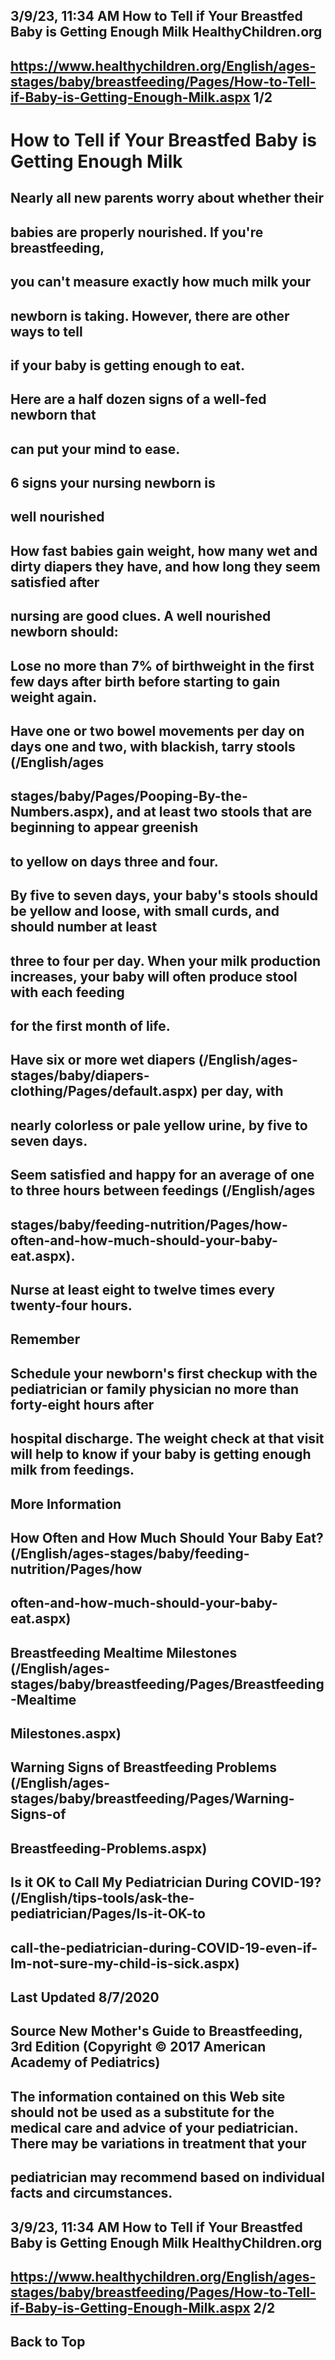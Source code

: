 ## 3/9/23, 11:34 AM How to Tell if Your Breastfed Baby is Getting Enough Milk HealthyChildren.org 

## https://www.healthychildren.org/English/ages-stages/baby/breastfeeding/Pages/How-to-Tell-if-Baby-is-Getting-Enough-Milk.aspx 1/2 

# How to Tell if Your Breastfed Baby is Getting Enough Milk 

## Nearly all new parents worry about whether their 

## babies are properly nourished. If you're breastfeeding, 

## you can't measure exactly how much milk your 

## newborn is taking. However, there are other ways to tell 

## if your baby is getting enough to eat. 

## Here are a half dozen signs of a well-fed newborn that 

## can put your mind to ease. 

## 6 signs your nursing newborn is 

## well nourished 

## How fast babies gain weight, how many wet and dirty diapers they have, and how long they seem satisfied after 

## nursing are good clues. A well nourished newborn should: 

## Lose no more than 7% of birthweight in the first few days after birth before starting to gain weight again. 

## Have one or two bowel movements per day on days one and two, with blackish, tarry stools (/English/ages

## stages/baby/Pages/Pooping-By-the-Numbers.aspx), and at least two stools that are beginning to appear greenish 

## to yellow on days three and four. 

## By five to seven days, your baby's stools should be yellow and loose, with small curds, and should number at least 

## three to four per day. When your milk production increases, your baby will often produce stool with each feeding 

## for the first month of life. 

## Have six or more wet diapers (/English/ages-stages/baby/diapers-clothing/Pages/default.aspx) per day, with 

## nearly colorless or pale yellow urine, by five to seven days. 

## Seem satisfied and happy for an average of one to three hours between feedings (/English/ages

## stages/baby/feeding-nutrition/Pages/how-often-and-how-much-should-your-baby-eat.aspx). 

## Nurse at least eight to twelve times every twenty-four hours. 

## Remember 

## Schedule your newborn's first checkup with the pediatrician or family physician no more than forty-eight hours after 

## hospital discharge. The weight check at that visit will help to know if your baby is getting enough milk from feedings. 

## More Information 

## How Often and How Much Should Your Baby Eat? (/English/ages-stages/baby/feeding-nutrition/Pages/how

## often-and-how-much-should-your-baby-eat.aspx) 

## Breastfeeding Mealtime Milestones (/English/ages-stages/baby/breastfeeding/Pages/Breastfeeding-Mealtime

## Milestones.aspx) 

## Warning Signs of Breastfeeding Problems (/English/ages-stages/baby/breastfeeding/Pages/Warning-Signs-of

## Breastfeeding-Problems.aspx) 

## Is it OK to Call My Pediatrician During COVID-19? (/English/tips-tools/ask-the-pediatrician/Pages/Is-it-OK-to

## call-the-pediatrician-during-COVID-19-even-if-Im-not-sure-my-child-is-sick.aspx) 

## Last Updated 8/7/2020 

## Source New Mother's Guide to Breastfeeding, 3rd Edition (Copyright © 2017 American Academy of Pediatrics) 

## The information contained on this Web site should not be used as a substitute for the medical care and advice of your pediatrician. There may be variations in treatment that your 

## pediatrician may recommend based on individual facts and circumstances. 


## 3/9/23, 11:34 AM How to Tell if Your Breastfed Baby is Getting Enough Milk HealthyChildren.org 

## https://www.healthychildren.org/English/ages-stages/baby/breastfeeding/Pages/How-to-Tell-if-Baby-is-Getting-Enough-Milk.aspx 2/2 

## Back to Top 


